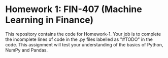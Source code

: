 # Homework 1: FIN-407 (Machine Learning in Finance)

This repository contains the code for Homework-1. Your job is to complete the incomplete lines of code in the .py files labelled as "#TODO" in the code. This assignment will test your understanding of the basics of Python, NumPy and Pandas. 
